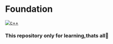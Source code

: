 # Foundation
[![c++](https://www.vikingsoftware.com/wp-content/uploads/2024/02/C-2.png)](https://camo.githubusercontent.com/f6f812a57fc746f0ddf22c708e18280d5334fd20a57823c285784faea4c632f5/68747470733a2f2f6e69786f732e6f72672f6c6f676f2f6e69786f732d6c6f676f2d6f6e6c792d68697265732e706e67)



### This repository only for learning,thats all🙂
